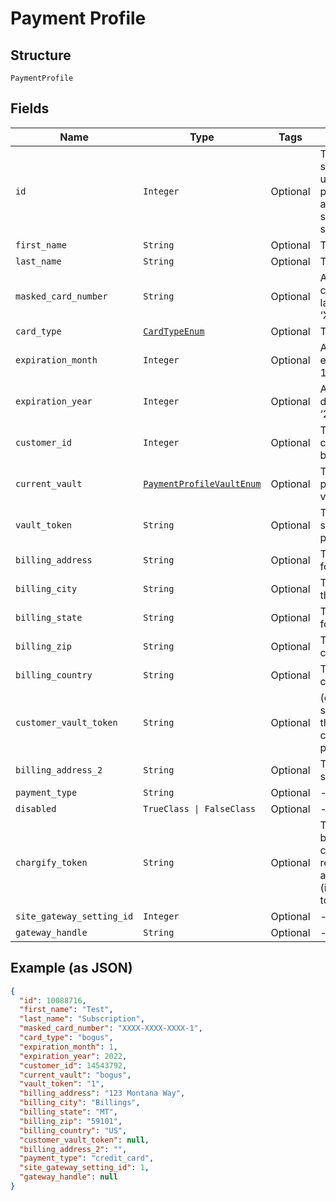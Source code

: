 
# Payment Profile

## Structure

`PaymentProfile`

## Fields

| Name | Type | Tags | Description |
|  --- | --- | --- | --- |
| `id` | `Integer` | Optional | The Chargify-assigned ID of the stored card. This value can be used as an input to payment_profile_id when creating a subscription, in order to re-use a stored payment profile for the same customer |
| `first_name` | `String` | Optional | The first name of the card holder |
| `last_name` | `String` | Optional | The last name of the card holder |
| `masked_card_number` | `String` | Optional | A string representation of the credit card number with all but the last 4 digits masked with X’s (i.e. ‘XXXX-XXXX-XXXX-1234’) |
| `card_type` | [`CardTypeEnum`](../../doc/models/card-type-enum.md) | Optional | The type of card used. |
| `expiration_month` | `Integer` | Optional | An integer representing the expiration month of the card(1 – 12) |
| `expiration_year` | `Integer` | Optional | An integer representing the 4-digit expiration year of the card(i.e. ‘2012’) |
| `customer_id` | `Integer` | Optional | The Chargify-assigned id for the customer record to which the card belongs |
| `current_vault` | [`PaymentProfileVaultEnum`](../../doc/models/payment-profile-vault-enum.md) | Optional | The vault that stores the payment profile with the provided vault_token. |
| `vault_token` | `String` | Optional | The “token” provided by your vault storage for an already stored payment profile |
| `billing_address` | `String` | Optional | The current billing street address for the card |
| `billing_city` | `String` | Optional | The current billing address city for the card |
| `billing_state` | `String` | Optional | The current billing address state for the card |
| `billing_zip` | `String` | Optional | The current billing address zip code for the card |
| `billing_country` | `String` | Optional | The current billing address country for the card |
| `customer_vault_token` | `String` | Optional | (only for Authorize.Net CIM storage): the customerProfileId for the owner of the customerPaymentProfileId provided as the vault_token |
| `billing_address_2` | `String` | Optional | The current billing street address, second line, for the card |
| `payment_type` | `String` | Optional | - |
| `disabled` | `TrueClass \| FalseClass` | Optional | - |
| `chargify_token` | `String` | Optional | Token received after sending billing informations using chargify.js. This token will only be received if passed as a sole attribute of credit_card_attributes (i.e. tok_9g6hw85pnpt6knmskpwp4ttt) |
| `site_gateway_setting_id` | `Integer` | Optional | - |
| `gateway_handle` | `String` | Optional | - |

## Example (as JSON)

```json
{
  "id": 10088716,
  "first_name": "Test",
  "last_name": "Subscription",
  "masked_card_number": "XXXX-XXXX-XXXX-1",
  "card_type": "bogus",
  "expiration_month": 1,
  "expiration_year": 2022,
  "customer_id": 14543792,
  "current_vault": "bogus",
  "vault_token": "1",
  "billing_address": "123 Montana Way",
  "billing_city": "Billings",
  "billing_state": "MT",
  "billing_zip": "59101",
  "billing_country": "US",
  "customer_vault_token": null,
  "billing_address_2": "",
  "payment_type": "credit_card",
  "site_gateway_setting_id": 1,
  "gateway_handle": null
}
```

